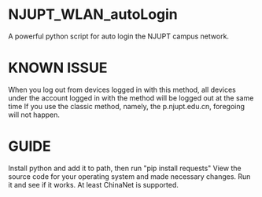 # NJUPT_WLAN_autoLogin
A powerful python script for auto login the NJUPT campus network.

# KNOWN ISSUE
When you log out from devices logged in with this method, all devices under the account logged in with the method will be logged out at the same time
If you use the classic method, namely, the p.njupt.edu.cn, foregoing will not happen.

# GUIDE
Install python and add it to path, then run "pip install requests"
View the source code for your operating system and made necessary changes.
Run it and see if it works.
At least ChinaNet is supported.